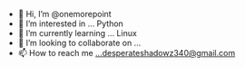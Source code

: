 - 👋 Hi, I’m @onemorepoint
- 👀 I’m interested in ... Python
- 🌱 I’m currently learning ... Linux 
- 💞️ I’m looking to collaborate on ...
- 📫 How to reach me ...desperateshadowz340@gmail.com

<!---
onemorepoint/onemorepoint is a ✨ special ✨ repository because its `README.md` (this file) appears on your GitHub profile.
You can click the Preview link to take a look at your changes.
--->

